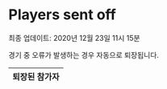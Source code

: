 # Players sent off
최종 업데이트: 2020년 12월 23일 11시 15분


경기 중 오류가 발생하는 경우 자동으로 퇴장됩니다.


| 퇴장된 참가자 |
|:---:|